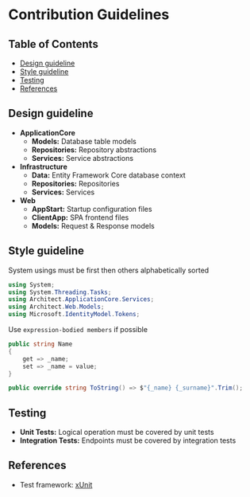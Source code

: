 # Contribution Guidelines

## Table of Contents

- [Design guideline](#design-guideline)
- [Style guideline](#style-guideline)
- [Testing](#testing)
- [References](#references)

## Design guideline

- __ApplicationCore__
  - __Models:__ Database table models
  - __Repositories:__ Repository abstractions
  - __Services:__ Service abstractions
- __Infrastructure__
  - __Data:__ Entity Framework Core database context
  - __Repositories:__ Repositories
  - __Services:__ Services
- __Web__
  - __AppStart:__ Startup configuration files
  - __ClientApp:__ SPA frontend files
  - __Models:__ Request & Response models

## Style guideline

System usings must be first then others alphabetically sorted

```csharp
using System;
using System.Threading.Tasks;
using Architect.ApplicationCore.Services;
using Architect.Web.Models;
using Microsoft.IdentityModel.Tokens;
```

Use `expression-bodied members` if possible

```csharp
public string Name
{
    get => _name;
    set => _name = value;
}

public override string ToString() => $"{_name} {_surname}".Trim();
```

## Testing

- __Unit Tests:__ Logical operation must be covered by unit tests
- __Integration Tests:__ Endpoints must be covered by integration tests

## References

- Test framework: [xUnit](https://xunit.net/#documentation)
